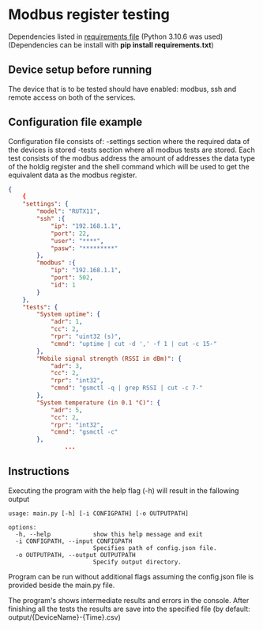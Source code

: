 # Modbus register testing

Dependencies listed in [requirements file](requirements.txt) (Python 3.10.6 was used) (Dependencies can be install with **pip install requirements.txt**)

## Device setup before running
The device that is to be tested should have enabled: modbus, ssh and remote access on both of the services.

## Configuration file example
Configuration file consists of:
    -settings section where the required data of the devices is stored
    -tests section where all modbus tests are stored. Each test consists of the modbus address the amount of addresses the data type of the holdig register and the shell command which will be used to get the equivalent data as the modbus register.

```json
{
    {
    "settings": {
        "model": "RUTX11",
        "ssh" :{
            "ip": "192.168.1.1",
            "port": 22,
            "user": "****",
            "pasw": "*********"
        },
        "modbus" :{
            "ip": "192.168.1.1",
            "port": 502,
            "id": 1
        }
    },
    "tests": {
        "System uptime": {
            "adr": 1,
            "cc": 2,
            "rpr": "uint32 (s)",
            "cmnd": "uptime | cut -d ',' -f 1 | cut -c 15-"
        },
        "Mobile signal strength (RSSI in dBm)": {
            "adr": 3,
            "cc": 2,
            "rpr": "int32",
            "cmnd": "gsmctl -q | grep RSSI | cut -c 7-"
        },
        "System temperature (in 0.1 °C)": {
            "adr": 5,
            "cc": 2,
            "rpr": "int32",
            "cmnd": "gsmctl -c"
        },
                ...
```

## Instructions

Executing the program with the help flag (-h) will result in the fallowing output
```
usage: main.py [-h] [-i CONFIGPATH] [-o OUTPUTPATH]

options:
  -h, --help            show this help message and exit
  -i CONFIGPATH, --input CONFIGPATH
                        Specifies path of config.json file.
  -o OUTPUTPATH, --output OUTPUTPATH
                        Specify output directory.
```

Program can be run without additional flags assuming the config.json file is provided beside the main.py file.

The program's shows intermediate results and errors in the console. After finishing all the tests the results are save into the specified file (by default: output/{DeviceName}-{Time}.csv)